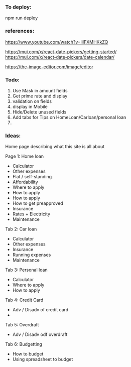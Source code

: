 ### To deploy:

npm run deploy

### references:

https://www.youtube.com/watch?v=iilFXMHKkZQ

https://mui.com/x/react-date-pickers/getting-started/
https://mui.com/x/react-date-pickers/date-calendar/

https://the-image-editor.com/image/editor

### Todo:

1. Use Mask in amount fields
2. Get prime rate and display
3. validation on fields
4. display in Mobile
5. Hide/Delete unused fields
6. Add tabs for Tips on HomeLoan/Carloan/personal loan
7.

### Ideas:

Home page describing what this site is all about

Page 1: Home loan

-   Calculator
-   Other expenses
-   Flat / self-standing
-   Affordability
-   Where to apply
-   How to apply
-   How to apply
-   How to get preapproved
-   Insurance
-   Rates + Electricity
-   Maintenance

Tab 2: Car loan

-   Calculator
-   Other expenses
-   Insurance
-   Running expenses
-   Maintenance

Tab 3: Personal loan

-   Calculator
-   Where to apply
-   How to apply

Tab 4: Credit Card

-   Adv / Disadv of credit card
-

Tab 5: Overdraft

-   Adv / Disadv odf overdraft

Tab 6: Budgetting

-   How to budget
-   Using spreadsheet to budget
